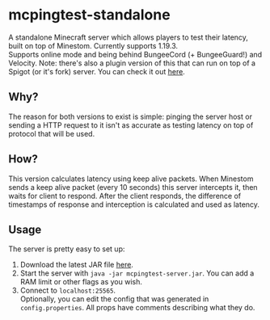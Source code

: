 # mcpingtest-standalone

A standalone Minecraft server which allows players to test their latency, built on top of Minestom. Currently supports 1.19.3.  
Supports online mode and being behind BungeeCord (+ BungeeGuard!) and Velocity.
Note: there's also a plugin version of this that can run on top of a Spigot (or it's fork) server. You can check it out [here](https://github.com/bartosz11/mcpingtest).

## Why?

The reason for both versions to exist is simple: pinging the server host or sending a HTTP request to it isn't as accurate as testing latency on top of protocol that will be used.

## How?

This version calculates latency using keep alive packets. When Minestom sends a keep alive packet (every 10 seconds) this server intercepts it, then waits for client to respond. After the client responds, the difference of timestamps of response and interception is calculated and used as latency.

## Usage

The server is pretty easy to set up:
1. Download the latest JAR file [here](https://github.com/bartosz11/mcpingtest-standalone/releases/latest).
2. Start the server with ``java -jar mcpingtest-server.jar``. You can add a RAM limit or other flags as you wish.
3. Connect to ``localhost:25565``.  
Optionally, you can edit the config that was generated in ``config.properties``. All props have comments describing what they do.

